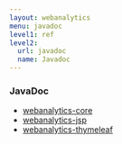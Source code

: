 ```yaml
---
layout: webanalytics
menu: javadoc
level1: ref
level2:
  url: javadoc
  name: Javadoc
---
```


### JavaDoc

 * [webanalytics-core](webanalytics-core)
 * [webanalytics-jsp](webanalytics-jsp)
 * [webanalytics-thymeleaf](webanalytics-thymeleaf)

